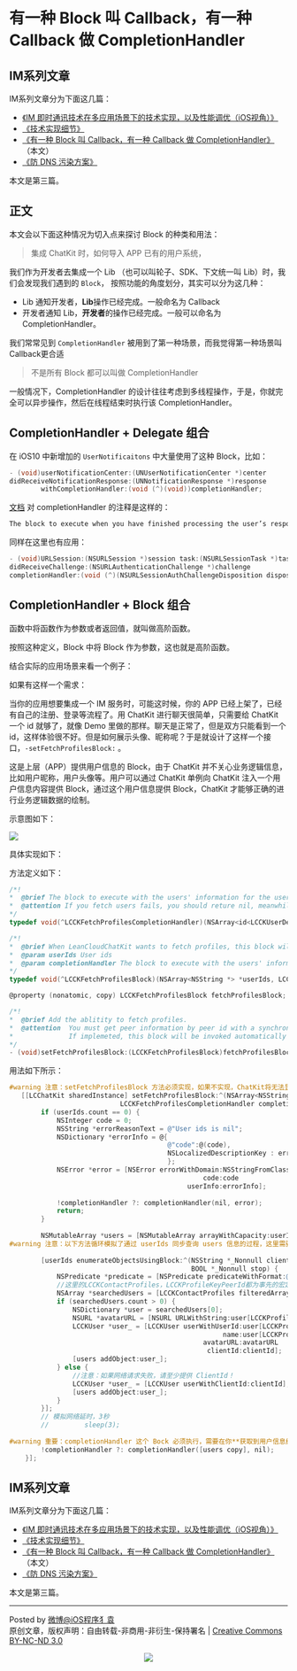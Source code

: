 # 有一种 Block 叫 Callback，有一种 Callback 做 CompletionHandler

## IM系列文章

IM系列文章分为下面这几篇：

 -  [《IM 即时通讯技术在多应用场景下的技术实现，以及性能调优（iOS视角）》](https://github.com/ChenYilong/iOSBlog/blob/master/Tips/基于Websocket的IM即时通讯技术/IM%20即时通讯技术在多应用场景下的技术实现，以及性能调优（iOS视角）.md) 
 - [《技术实现细节》]( https://github.com/ChenYilong/iOSBlog/blob/master/Tips/基于Websocket的IM即时通讯技术/技术实现细节.md ) 
 - [《有一种 Block 叫 Callback，有一种 Callback 做 CompletionHandler》]( https://github.com/ChenYilong/iOSBlog/blob/master/Tips/基于Websocket的IM即时通讯技术/有一种%20Block%20叫%20Callback，有一种%20Callback%20做%20CompletionHandler.md ) （本文）
 - [《防 DNS 污染方案》]( https://github.com/ChenYilong/iOSBlog/blob/master/Tips/基于Websocket的IM即时通讯技术/防%20DNS%20污染方案.md ) 


本文是第三篇。

## 正文

本文会以下面这种情况为切入点来探讨 Block 的种类和用法：

 > 集成 ChatKit 时，如何导入 APP 已有的用户系统，

我们作为开发者去集成一个 Lib （也可以叫轮子、SDK、下文统一叫 Lib）时，我们会发现我们遇到的 `Block`， 按照功能的角度划分，其实可以分为这几种：

 - Lib 通知开发者，**Lib**操作已经完成。一般命名为 Callback
 - 开发者通知 Lib，**开发者**的操作已经完成。一般可以命名为 CompletionHandler。

我们常常见到 `CompletionHandler` 被用到了第一种场景，而我觉得第一种场景叫Callback更合适

 > 不是所有 Block 都可以叫做 CompletionHandler

一般情况下，CompletionHandler 的设计往往考虑到多线程操作，于是，你就完全可以异步操作，然后在线程结束时执行该 CompletionHandler。

## CompletionHandler + Delegate 组合

在 iOS10 中新增加的 `UserNotificaitons` 中大量使用了这种 Block，比如：

 ```Objective-C
- (void)userNotificationCenter:(UNUserNotificationCenter *)center 
didReceiveNotificationResponse:(UNNotificationResponse *)response 
         withCompletionHandler:(void (^)(void))completionHandler;
 ```

 [文档](https://developer.apple.com/reference/usernotifications/unusernotificationcenterdelegate/1649501-usernotificationcenter?language=objc) 对 completionHandler 的注释是这样的：

 ```Objective-C
The block to execute when you have finished processing the user’s response. You must execute this block from your method and should call it as quickly as possible. The block has no return value or parameters.
 ```

同样在这里也有应用：

 ```Objective-C
- (void)URLSession:(NSURLSession *)session task:(NSURLSessionTask *)task
didReceiveChallenge:(NSURLAuthenticationChallenge *)challenge
 completionHandler:(void (^)(NSURLSessionAuthChallengeDisposition disposition, NSURLCredential * __nullable credential))completionHandler;
 ```

## CompletionHandler + Block 组合

函数中将函数作为参数或者返回值，就叫做高阶函数。

按照这种定义，Block 中将 Block 作为参数，这也就是高阶函数。

结合实际的应用场景来看一个例子：

如果有这样一个需求：

当你的应用想要集成一个 IM 服务时，可能这时候，你的 APP 已经上架了，已经有自己的注册、登录等流程了。用 ChatKit 进行聊天很简单，只需要给 ChatKit 一个 id 就够了，就像 Demo 里做的那样。聊天是正常了，但是双方只能看到一个id，这样体验很不好。但是如何展示头像、昵称呢？于是就设计了这样一个接口，`-setFetchProfilesBlock:` 。

这是上层（APP）提供用户信息的 Block，由于 ChatKit 并不关心业务逻辑信息，比如用户昵称，用户头像等。用户可以通过 ChatKit 单例向 ChatKit 注入一个用户信息内容提供 Block，通过这个用户信息提供 Block，ChatKit 才能够正确的进行业务逻辑数据的绘制。

示意图如下：

![](http://ww2.sinaimg.cn/large/801b780ajw1f8ah885yn0j20e70bw754.jpg)

具体实现如下：

方法定义如下：

 ```Objective-C
/*!
 *  @brief The block to execute with the users' information for the userIds. Always execute this block at some point when fetching profiles completes on main thread. Specify users' information how you want ChatKit to show.
 *  @attention If you fetch users fails, you should reture nil, meanwhile, give the error reason.
 */
typedef void(^LCCKFetchProfilesCompletionHandler)(NSArray<id<LCCKUserDelegate>> *users, NSError *error);

/*!
 *  @brief When LeanCloudChatKit wants to fetch profiles, this block will be invoked.
 *  @param userIds User ids
 *  @param completionHandler The block to execute with the users' information for the userIds. Always execute this block at some point during your implementation of this method on main thread. Specify users' information how you want ChatKit to show.
 */
typedef void(^LCCKFetchProfilesBlock)(NSArray<NSString *> *userIds, LCCKFetchProfilesCompletionHandler completionHandler);

@property (nonatomic, copy) LCCKFetchProfilesBlock fetchProfilesBlock;

/*!
 *  @brief Add the ablitity to fetch profiles.
 *  @attention  You must get peer information by peer id with a synchronous implementation.
 *              If implemeted, this block will be invoked automatically by LeanCloudChatKit for fetching peer profile.
 */
- (void)setFetchProfilesBlock:(LCCKFetchProfilesBlock)fetchProfilesBlock;
 ```


用法如下所示：


 ```Objective-C
#warning 注意：setFetchProfilesBlock 方法必须实现，如果不实现，ChatKit将无法显示用户头像、用户昵称。以下方法循环模拟了通过 userIds 同步查询 users 信息的过程，这里需要替换为 App 的 API 同步查询
    [[LCChatKit sharedInstance] setFetchProfilesBlock:^(NSArray<NSString *> *userIds,
                             LCCKFetchProfilesCompletionHandler completionHandler) {
         if (userIds.count == 0) {
             NSInteger code = 0;
             NSString *errorReasonText = @"User ids is nil";
             NSDictionary *errorInfo = @{
                                         @"code":@(code),
                                         NSLocalizedDescriptionKey : errorReasonText,
                                         };
             NSError *error = [NSError errorWithDomain:NSStringFromClass([self class])
                                                  code:code
                                              userInfo:errorInfo];
             
             !completionHandler ?: completionHandler(nil, error);
             return;
         }
         
         NSMutableArray *users = [NSMutableArray arrayWithCapacity:userIds.count];
#warning 注意：以下方法循环模拟了通过 userIds 同步查询 users 信息的过程，这里需要替换为 App 的 API 同步查询
         
         [userIds enumerateObjectsUsingBlock:^(NSString *_Nonnull clientId, NSUInteger idx,
                                               BOOL *_Nonnull stop) {
             NSPredicate *predicate = [NSPredicate predicateWithFormat:@"peerId like %@", clientId];
             //这里的LCCKContactProfiles，LCCKProfileKeyPeerId都为事先的宏定义，
             NSArray *searchedUsers = [LCCKContactProfiles filteredArrayUsingPredicate:predicate];
             if (searchedUsers.count > 0) {
                 NSDictionary *user = searchedUsers[0];
                 NSURL *avatarURL = [NSURL URLWithString:user[LCCKProfileKeyAvatarURL]];
                 LCCKUser *user_ = [LCCKUser userWithUserId:user[LCCKProfileKeyPeerId]
                                                       name:user[LCCKProfileKeyName]
                                                  avatarURL:avatarURL
                                                   clientId:clientId];
                 [users addObject:user_];
             } else {
                 //注意：如果网络请求失败，请至少提供 ClientId！
                 LCCKUser *user_ = [LCCKUser userWithClientId:clientId];
                 [users addObject:user_];
             }
         }];
         // 模拟网络延时，3秒
         //         sleep(3);
         
#warning 重要：completionHandler 这个 Bock 必须执行，需要在你**获取到用户信息结束**后，将信息传给该Block！
         !completionHandler ?: completionHandler([users copy], nil);
     }];
 ```



## IM系列文章

IM系列文章分为下面这几篇：

 -  [《IM 即时通讯技术在多应用场景下的技术实现，以及性能调优（iOS视角）》](https://github.com/ChenYilong/iOSBlog/blob/master/Tips/基于Websocket的IM即时通讯技术/IM%20即时通讯技术在多应用场景下的技术实现，以及性能调优（iOS视角）.md) 
 - [《技术实现细节》]( https://github.com/ChenYilong/iOSBlog/blob/master/Tips/基于Websocket的IM即时通讯技术/技术实现细节.md ) 
 - [《有一种 Block 叫 Callback，有一种 Callback 做 CompletionHandler》]( https://github.com/ChenYilong/iOSBlog/blob/master/Tips/基于Websocket的IM即时通讯技术/有一种%20Block%20叫%20Callback，有一种%20Callback%20做%20CompletionHandler.md ) （本文）
 - [《防 DNS 污染方案》]( https://github.com/ChenYilong/iOSBlog/blob/master/Tips/基于Websocket的IM即时通讯技术/防%20DNS%20污染方案.md ) 


本文是第三篇。

----------

Posted by [微博@iOS程序犭袁](http://weibo.com/luohanchenyilong/)  
原创文章，版权声明：自由转载-非商用-非衍生-保持署名 | [Creative Commons BY-NC-ND 3.0](http://creativecommons.org/licenses/by-nc-nd/3.0/deed.zh)
<p align="center"><a href="http://weibo.com/u/1692391497?s=6uyXnP" target="_blank"><img border="0" src="http://service.t.sina.com.cn/widget/qmd/1692391497/b46c844b/1.png"/></a></a>